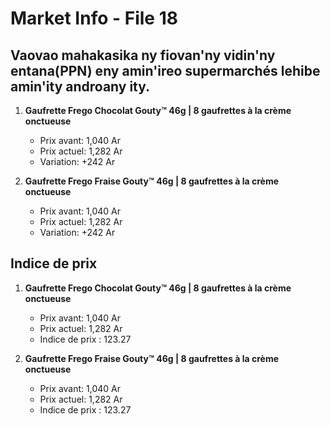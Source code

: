 # Market Info - File 18

## Vaovao mahakasika ny fiovan'ny vidin'ny entana(PPN) eny amin'ireo supermarchés lehibe amin'ity androany ity.

1. **Gaufrette Frego Chocolat Gouty™ 46g | 8 gaufrettes à la crème onctueuse**
   - Prix avant: 1,040 Ar
   - Prix actuel: 1,282 Ar
   - Variation: +242 Ar

2. **Gaufrette Frego Fraise Gouty™ 46g | 8 gaufrettes à la crème onctueuse**
   - Prix avant: 1,040 Ar
   - Prix actuel: 1,282 Ar
   - Variation: +242 Ar



## Indice de prix

1. **Gaufrette Frego Chocolat Gouty™ 46g | 8 gaufrettes à la crème onctueuse**
   - Prix avant: 1,040 Ar
   - Prix actuel: 1,282 Ar
   - Indice de prix : 123.27

2. **Gaufrette Frego Fraise Gouty™ 46g | 8 gaufrettes à la crème onctueuse**
   - Prix avant: 1,040 Ar
   - Prix actuel: 1,282 Ar
   - Indice de prix : 123.27


